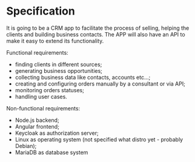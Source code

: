 # Specification

It is going to be a CRM app to facilitate the process of selling, helping the clients
and building business contacts. The APP will also have an API to make it easy to extend its functionality.

Functional requirements:
- finding clients in different sources;
- generating business opportunities;
- collecting business data like contacts, accounts etc...;
- creating and configuring orders manually by a consultant or via API;
- monitoring orders statuses;
- handling user cases.

Non-functional requirements:
- Node.js backend;
- Angular frontend;
- Keycloak as authorization server;
- Linux as operating system (not specified what distro yet - probably Debian);
- MariaDB as database system
